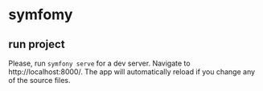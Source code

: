 # symfomy
## run project
Please, run `symfony serve` for a dev server. Navigate to http://localhost:8000/. The app will automatically reload if you change any of the source files.
